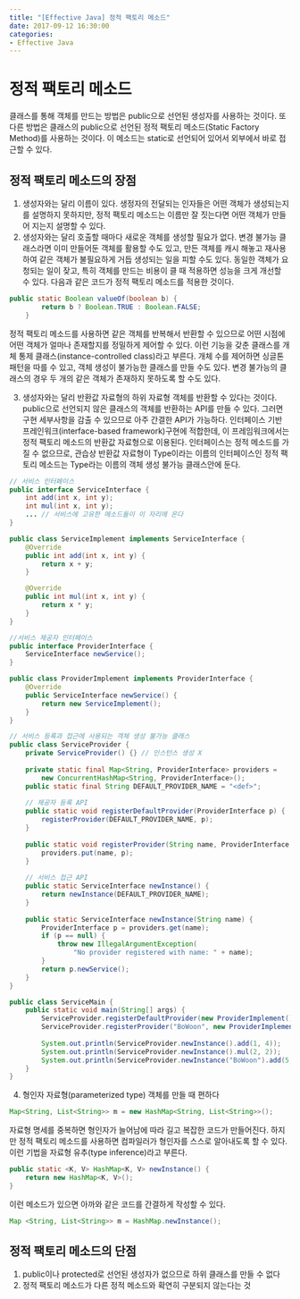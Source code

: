 ```yaml
---
title: "[Effective Java] 정적 팩토리 메소드"
date: 2017-09-12 16:30:00
categories:
- Effective Java
---
```


# 정적 팩토리 메소드
클래스를 통해 객체를 만드는 방법은 public으로 선언된 생성자를 사용하는 것이다. 또 다른 방법은 클래스의 public으로 선언된 정적 팩토리 메소드(Static Factory Method)를 사용하는 것이다. 이 메소드는 static로 선언되어 있어서 외부에서 바로 접근할 수 있다.

## 정적 팩토리 메소드의 장점
1. 생성자와는 달리 이름이 있다.
생정자의 전달되는 인자들은 어떤 객체가 생성되는지를 설명하지 못하지만, 정적 팩토리 메소드는 이름만 잘 짓는다면 어떤 객체가 만들어 지는지 설명할 수 있다.
2. 생성자와는 달리 호출할 때마다 새로운 객체를 생성할 필요가 없다.
변경 불가능 클래스라면 이미 만들어둔 객체를 활용할 수도 있고, 만든 객체를 캐시 해놓고 재사용하여 같은 객체가 불필요하게 거듭 생성되는 일을 피할 수도 있다. 동일한 객체가 요청되는 일이 잦고, 특히 객체를 만드는 비용이 클 때 적용하면 성능을 크게 개선할 수 있다. 다음과 같은 코드가 정적 팩토리 메소드를 적용한 것이다.
```java
public static Boolean valueOf(boolean b) {
        return b ? Boolean.TRUE : Boolean.FALSE;
    }
```
정적 팩토리 메소드를 사용하면 같은 객체를 반복해서 반환할 수 있으므로 어떤 시점에 어떤 객체가 얼마나 존재할지를 정밀하게 제어할 수 있다. 이런 기능을 갖춘 클래스를 개체 통제 클래스(instance-controlled class)라고 부른다. 개체 수를 제어하면 싱글톤 패턴을 따를 수 있고, 객체 생성이 불가능한 클래스를 만들 수도 있다. 변경 불가능의 클래스의 경우 두 개의 같은 객체가 존재하지 못하도록 할 수도 있다.

3. 생성자와는 달리 반환값 자료형의 하위 자료형 객체를 반환할 수 있다는 것이다.
public으로 선언되지 않은 클래스의 객체를 반환하는 API를 만들 수 있다. 그러면 구현 세부사항을 감출 수 있으므로 아주 간결한 API가 가능하다. 인터페이스 기반 프레인워크(interface-based framework)구현에 적합한데, 이 프레임워크에서는 정적 팩토리 메소드의 반환값 자료형으로 이용된다. 인터페이스는 정적 메소드를 가질 수 없으므로, 관습상 반환값 자료형이 Type이라는 이름의 인터페이스인 정적 팩토리 메소드는 Type라는 이름의 객체 생성 불가능 클래스안에 둔다.

```java
// 서비스 인터페이스
public interface ServiceInterface {
	int add(int x, int y);
	int mul(int x, int y);
	... // 서비스에 고유한 메소드들이 이 자리에 온다
}
```

```java
public class ServiceImplement implements ServiceInterface {
	@Override
	public int add(int x, int y) {
		return x + y;
	}

	@Override
	public int mul(int x, int y) {
		return x * y;
	}
}
```

```java
//서비스 제공자 인터페이스
public interface ProviderInterface {
	ServiceInterface newService();
}
```

```java
public class ProviderImplement implements ProviderInterface {
	@Override
	public ServiceInterface newService() {
		return new ServiceImplement();
	}
}
```

```java
// 서비스 등록과 접근에 사용되는 객체 생성 불가능 클래스
public class ServiceProvider {
	private ServiceProvider() {} // 인스턴스 생성 X
	
	private static final Map<String, ProviderInterface> providers =
		new ConcurrentHashMap<String, ProviderInterface>();
	public static final String DEFAULT_PROVIDER_NAME = "<def>";
	
	// 제공자 등록 API
	public static void registerDefaultProvider(ProviderInterface p) {
		registerProvider(DEFAULT_PROVIDER_NAME, p);
	}
	
	public static void registerProvider(String name, ProviderInterface p) {
		providers.put(name, p);
	}
	
	// 서비스 접근 API
	public static ServiceInterface newInstance() {
		return newInstance(DEFAULT_PROVIDER_NAME);
	}
	
	public static ServiceInterface newInstance(String name) {
		ProviderInterface p = providers.get(name);
		if (p == null) {
			throw new IllegalArgumentException(
				"No provider registered with name: " + name);
		}
		return p.newService();
	}
}
```

```java
public class ServiceMain {
	public static void main(String[] args) {
		ServiceProvider.registerDefaultProvider(new ProviderImplement());
		ServiceProvider.registerProvider("BoWoon", new ProviderImplement());
	
		System.out.println(ServiceProvider.newInstance().add(1, 4));
		System.out.println(ServiceProvider.newInstance().mul(2, 2));
		System.out.println(ServiceProvider.newInstance("BoWoon").add(5, 5));
	}
}
```

4. 형인자 자료형(parameterized type) 객체를 만들 때 편하다
```java
Map<String, List<String>> m = new HashMap<String, List<String>>();
```
자료형 명세를 중복하면 형인자가 늘어남에 따라 길고 복잡한 코드가 만들어진다. 하지만 정적 팩토리 메소드를 사용하면 컴파일러가 형인자를 스스로 알아내도록 할 수 있다. 이런 기법을 자료형 유추(type inference)라고 부른다.
```java
public static <K, V> HashMap<K, V> newInstance() {
    return new HashMap<K, V>();
}
```
이런 메소드가 있으면 아까와 같은 코드를 간결하게 작성할 수 있다.
```java
Map <String, List<String>> m = HashMap.newInstance();
```

## 정적 팩토리 메소드의 단점
1. public이나 protected로 선언된 생성자가 없으므로 하위 클래스를 만들 수 없다
2. 정적 팩토리 메소드가 다른 정적 메소드와 확연히 구분되지 않는다는 것
